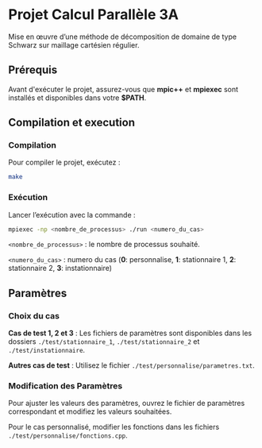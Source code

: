 # Projet Calcul Parallèle 3A
Mise en œuvre d’une méthode de décomposition de domaine de type Schwarz sur maillage cartésien régulier.

## Prérequis
Avant d'exécuter le projet, assurez-vous que **mpic++** et **mpiexec** sont installés et disponibles dans votre **$PATH**.

## Compilation et execution

### Compilation
Pour compiler le projet, exécutez :
```bash
make
```

### Exécution
Lancer l’exécution avec la commande :
```bash
mpiexec -np <nombre_de_processus> ./run <numero_du_cas>
```

`<nombre_de_processus>` : le nombre de processus souhaité.

`<numero_du_cas>` : numero du cas (**0**: personnalise, **1**: stationnaire 1, **2**: stationnaire 2, **3**: instationnaire)

## Paramètres

### Choix du cas
**Cas de test 1, 2 et 3** : Les fichiers de paramètres sont disponibles dans les dossiers `./test/stationnaire_1`, `./test/stationnaire_2` et `./test/instationnaire`.

**Autres cas de test** : Utilisez le fichier `./test/personnalise/parametres.txt`.

### Modification des Paramètres
Pour ajuster les valeurs des paramètres, ouvrez le fichier de paramètres correspondant et modifiez les valeurs souhaitées.

Pour le cas personnalisé, modifier les fonctions dans les fichiers `./test/personnalise/fonctions.cpp`.
